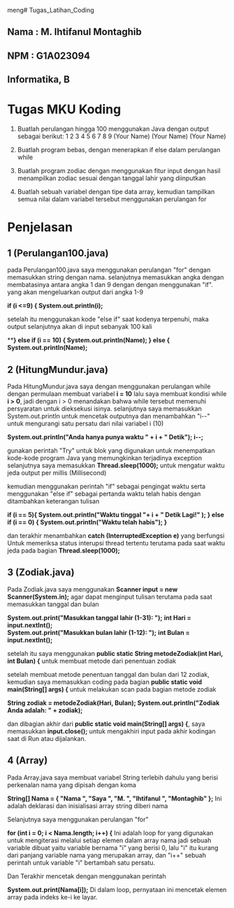  meng# Tugas_Latihan_Coding
## Nama : M. Ihtifanul Montaghib
## NPM  : G1A023094
## Informatika, B

# Tugas MKU Koding

1. Buatlah perulangan hingga 100 menggunakan Java dengan output sebagai berikut:
   1
   2
   3
   4
   5
   6
   7
   8
   9
   (Your Name)
   (Your Name)
   (Your Name)

3. Buatlah program bebas, dengan menerapkan if else dalam perulangan while
4. Buatlah program zodiac dengan menggunakan fitur input dengan hasil menampilkan zodiac sesuai dengan tanggal lahir yang diinputkan
5. Buatlah sebuah variabel dengan tipe data array, kemudian tampilkan semua nilai dalam variabel tersebut menggunakan perulangan for

# Penjelasan

## 1 (Perulangan100.java)

pada Perulangan100.java saya menggunakan perulangan "for" dengan memasukkan string dengan nama. selanjutnya memasukkan angka dengan membatasinya antara angka 1 dan 9 dengan dengan menggunakan "if". yang akan mengeluarkan output dari angka 1-9

**if (i <=9) {
  System.out.println(i);**

setelah itu menggunakan kode "else if" saat kodenya terpenuhi, maka output selanjutnya akan di input sebanyak 100 kali

****} else if (i == 10) {
      System.out.println(Name);
  } else {
      System.out.println(Name);**

## 2 (HitungMundur.java)

Pada HitungMundur.java saya dengan menggunakan perulangan while dengan permulaan membuat variabel **i = 10**
lalu saya membuat kondisi while **i > 0**, jadi dengan i > 0 menandakan bahwa while tersebut memenuhi persyaratan untuk dieksekusi isinya.
selanjutnya saya memasukkan System.out.println untuk mencetak outputnya dan menambahkan "i--" untuk mengurangi satu persatu dari nilai variabel i (10)

**System.out.println("Anda hanya punya waktu " + i + " Detik");
   i--;**

gunakan perintah "Try" untuk blok yang digunakan untuk menempatkan kode-kode program Java yang memungkinkan terjadinya exception
selanjutnya saya memasukkan **Thread.sleep(1000);** untuk mengatur waktu jeda output per millis (Millisecond)

kemudian menggunakan perintah "if" sebagai pengingat waktu serta menggunakan "else if" sebagai pertanda waktu telah habis dengan ditambahkan keterangan tulisan

**if (i == 5){
       System.out.println("Waktu tinggal "+ i + " Detik Lagi!" );
   } else if (i == 0) {
       System.out.println("Waktu telah habis");
   }**

dan terakhir menambahkan **catch (InterruptedException e)** yang berfungsi Untuk memeriksa status interupsi thread tertentu terutama pada saat waktu jeda pada bagian **Thread.sleep(1000);**

## 3 (Zodiak.java)

Pada Zodiak.java saya menggunakan **Scanner input = new Scanner(System.in);** agar dapat menginput tulisan terutama pada saat memasukkan tanggal dan bulan

**System.out.print("Masukkan tanggal lahir (1-31): ");**
**int Hari = input.nextInt();**        
**System.out.print("Masukkan bulan lahir (1-12): ");**
**int Bulan = input.nextInt();**    

setelah itu saya menggunakan **public static String metodeZodiak(int Hari, int Bulan) {** untuk membuat metode dari penentuan zodiak

setelah membuat metode penentuan tanggal dan bulan dari 12 zodiak, kemudian saya memasukkan coding pada bagian **public static void main(String[] args) {** untuk melakukan scan pada bagian metode zodiak

**String zodiak = metodeZodiak(Hari, Bulan);
  System.out.println("Zodiak Anda adalah: " + zodiak);**

dan dibagian akhir dari **public static void main(String[] args) {**, saya memasukkan **input.close();** untuk mengakhiri input pada akhir kodingan saat di Run atau dijalankan.

  ## 4 (Array)

Pada Array.java saya membuat variabel String terlebih dahulu yang berisi perkenalan nama yang dipisah dengan koma

**String[] Nama = { "Nama ", "Saya ", "M. ", "Ihtifanul ", "Montaghib" };** Ini adalah deklarasi dan inisialisasi array string diberi nama

Selanjutnya saya menggunakan perulangan "for"

**for (int i = 0; i < Nama.length; i++) {** Ini adalah loop for yang digunakan untuk mengiterasi melalui setiap elemen dalam array nama jadi sebuah variable dibuat yaitu variable bernama "i" yang berisi 0, lalu "i" itu kurang dari panjang variable nama yang merupakan array, dan "i++" sebuah perintah untuk variable "i" bertambah satu persatu.

Dan Terakhir mencetak dengan menggunakan perintah

**System.out.print(Nama[i]);** Di dalam loop, pernyataan ini mencetak elemen array pada indeks ke-i ke layar.
